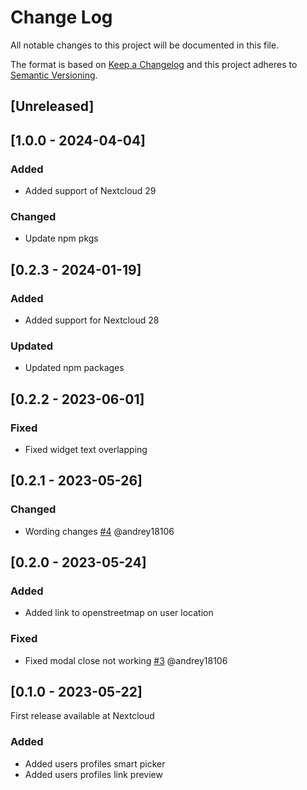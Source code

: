 # Change Log
All notable changes to this project will be documented in this file.

The format is based on [Keep a Changelog](http://keepachangelog.com/)
and this project adheres to [Semantic Versioning](http://semver.org/).

## [Unreleased]

## [1.0.0 - 2024-04-04]

### Added

- Added support of Nextcloud 29

### Changed

- Update npm pkgs

## [0.2.3 - 2024-01-19]

### Added

- Added support for Nextcloud 28

### Updated

- Updated npm packages

## [0.2.2 - 2023-06-01]

### Fixed

- Fixed widget text overlapping

## [0.2.1 - 2023-05-26]

### Changed

- Wording changes [#4](https://github.com/nextcloud/users_picker/issues/4) @andrey18106

## [0.2.0 - 2023-05-24]

### Added

- Added link to openstreetmap on user location

### Fixed

- Fixed modal close not working [#3](https://github.com/nextcloud/users_picker/issues/3) @andrey18106

## [0.1.0 - 2023-05-22]

First release available at Nextcloud

### Added

- Added users profiles smart picker
- Added users profiles link preview
